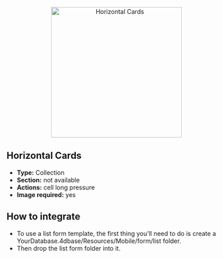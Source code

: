 <p align="center"><img src="https://developer.4d.com/4d-for-ios/docs/assets/en/templates/Cards-List-form.gif" alt="Horizontal Cards" height="auto" width="300"></p>

## Horizontal Cards

* **Type:** Collection
* **Section:** not available
* **Actions:** cell long pressure
* **Image required:** yes

## How to integrate

* To use a list form template, the first thing you'll need to do is create a YourDatabase.4dbase/Resources/Mobile/form/list folder.
* Then drop the list form folder into it.

